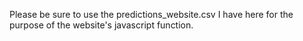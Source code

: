 Please be sure to use the predictions_website.csv I have here for the purpose of the website's javascript function.
